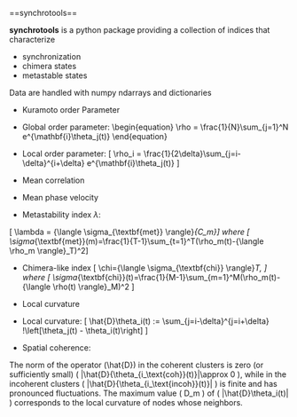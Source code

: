 <script type="text/javascript" src="http://cdn.mathjax.org/mathjax/latest/MathJax.js?config=default"></script>
==synchrotools==

**synchrotools** is a python package providing a collection of indices that characterize 
 + synchronization 
 + chimera states
 + metastable states

Data are handled with numpy ndarrays and dictionaries


+ Kuramoto order Parameter
 - Global order parameter: 
\begin{equation} \rho = \frac{1}{N}\sum_{j=1}^N e^{\mathbf{i}\theta_j(t)} \end{equation}

 - Local order parameter: 
\[ \rho_i = \frac{1}{2\delta}\sum_{j=i-\delta}^{i+\delta} e^{\mathbf{i}\theta_j(t)} \]

+ Mean correlation

+ Mean phase velocity

+ Metastability index $\lambda$:

\[ \lambda = {\langle \sigma_{\textbf{met}} \rangle}_{C_m}\]
where
\[ \sigma_{\textbf{met}}(m)=\frac{1}{T-1}\sum_{t=1}^T(\rho_m(t)-{\langle \rho_m \rangle}_T)^2\]

+ Chimera-like index
\[ \chi={\langle \sigma_{\textbf{chi}} \rangle}_T, \]
where
\[ \sigma_{\textbf{chi}}(t)=\frac{1}{M-1}\sum_{m=1}^M(\rho_m(t)-{\langle \rho(t) \rangle}_M)^2 \]

+ Local curvature
 - Local curvature:
\[ \hat{D}\theta_i(t) :=   \sum_{j=i-\delta}^{j=i+\delta} \!\left[\theta_j(t) - \theta_i(t)\right] \]
 
 - Spatial coherence:

The norm of the operator \(\hat{D}\) in the coherent clusters is zero (or sufficiently small) \( \|\hat{D}\{\theta_{i_\text{coh}}(t)\}\|\approx 0 \), while in the incoherent clusters \( \|\hat{D}\{\theta_{i_\text{incoh}}(t)\}\| \) is finite and has pronounced fluctuations. The maximum value \( D_m \) of \( \|\hat{D}\theta_i(t)\| \) corresponds to the local curvature of nodes whose neighbors. 
